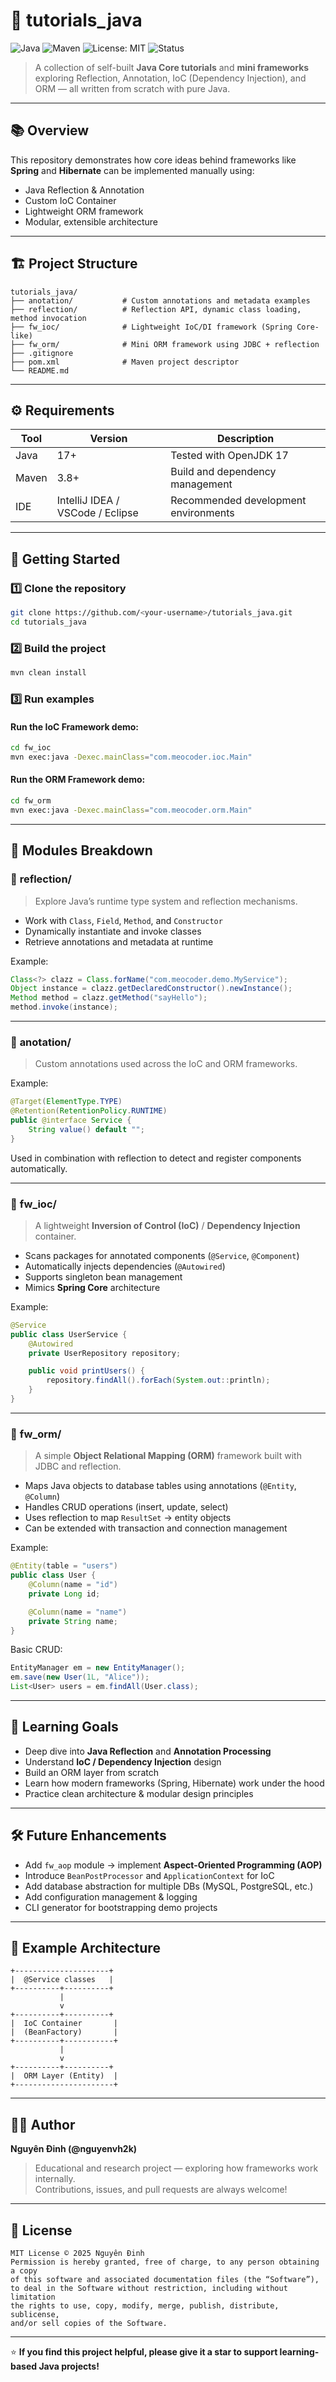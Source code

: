 # 🌱 tutorials_java

![Java](https://img.shields.io/badge/Java-17%2B-orange?logo=java&logoColor=white)
![Maven](https://img.shields.io/badge/Maven-3.8%2B-blue?logo=apachemaven)
![License: MIT](https://img.shields.io/badge/License-MIT-green.svg)
![Status](https://img.shields.io/badge/Status-Learning%20Project-yellow)

> A collection of self-built **Java Core tutorials** and **mini frameworks** exploring Reflection, Annotation, IoC (Dependency Injection), and ORM — all written from scratch with pure Java.

---

## 📚 Overview

This repository demonstrates how core ideas behind frameworks like **Spring** and **Hibernate** can be implemented manually using:
- Java Reflection & Annotation
- Custom IoC Container
- Lightweight ORM framework
- Modular, extensible architecture

---

## 🏗️ Project Structure

```
tutorials_java/
├── anotation/           # Custom annotations and metadata examples
├── reflection/          # Reflection API, dynamic class loading, method invocation
├── fw_ioc/              # Lightweight IoC/DI framework (Spring Core-like)
├── fw_orm/              # Mini ORM framework using JDBC + reflection
├── .gitignore
├── pom.xml              # Maven project descriptor
└── README.md
```

---

## ⚙️ Requirements

| Tool | Version | Description |
|------|----------|-------------|
| Java | 17+ | Tested with OpenJDK 17 |
| Maven | 3.8+ | Build and dependency management |
| IDE | IntelliJ IDEA / VSCode / Eclipse | Recommended development environments |

---

## 🚀 Getting Started

### 1️⃣ Clone the repository
```bash
git clone https://github.com/<your-username>/tutorials_java.git
cd tutorials_java
```

### 2️⃣ Build the project
```bash
mvn clean install
```

### 3️⃣ Run examples

#### Run the IoC Framework demo:
```bash
cd fw_ioc
mvn exec:java -Dexec.mainClass="com.meocoder.ioc.Main"
```

#### Run the ORM Framework demo:
```bash
cd fw_orm
mvn exec:java -Dexec.mainClass="com.meocoder.orm.Main"
```

---

## 🧩 Modules Breakdown

### 🔹 **reflection/**
> Explore Java’s runtime type system and reflection mechanisms.

- Work with `Class`, `Field`, `Method`, and `Constructor`
- Dynamically instantiate and invoke classes
- Retrieve annotations and metadata at runtime

Example:
```java
Class<?> clazz = Class.forName("com.meocoder.demo.MyService");
Object instance = clazz.getDeclaredConstructor().newInstance();
Method method = clazz.getMethod("sayHello");
method.invoke(instance);
```

---

### 🔹 **anotation/**
> Custom annotations used across the IoC and ORM frameworks.

Example:
```java
@Target(ElementType.TYPE)
@Retention(RetentionPolicy.RUNTIME)
public @interface Service {
    String value() default "";
}
```

Used in combination with reflection to detect and register components automatically.

---

### 🔹 **fw_ioc/**
> A lightweight **Inversion of Control (IoC)** / **Dependency Injection** container.

- Scans packages for annotated components (`@Service`, `@Component`)
- Automatically injects dependencies (`@Autowired`)
- Supports singleton bean management
- Mimics **Spring Core** architecture

Example:
```java
@Service
public class UserService {
    @Autowired
    private UserRepository repository;

    public void printUsers() {
        repository.findAll().forEach(System.out::println);
    }
}
```

---

### 🔹 **fw_orm/**
> A simple **Object Relational Mapping (ORM)** framework built with JDBC and reflection.

- Maps Java objects to database tables using annotations (`@Entity`, `@Column`)
- Handles CRUD operations (insert, update, select)
- Uses reflection to map `ResultSet` → entity objects
- Can be extended with transaction and connection management

Example:
```java
@Entity(table = "users")
public class User {
    @Column(name = "id")
    private Long id;

    @Column(name = "name")
    private String name;
}
```

Basic CRUD:
```java
EntityManager em = new EntityManager();
em.save(new User(1L, "Alice"));
List<User> users = em.findAll(User.class);
```

---

## 🧠 Learning Goals

- Deep dive into **Java Reflection** and **Annotation Processing**
- Understand **IoC / Dependency Injection** design
- Build an ORM layer from scratch
- Learn how modern frameworks (Spring, Hibernate) work under the hood
- Practice clean architecture & modular design principles

---

## 🛠️ Future Enhancements

- Add `fw_aop` module → implement **Aspect-Oriented Programming (AOP)**
- Introduce `BeanPostProcessor` and `ApplicationContext` for IoC
- Add database abstraction for multiple DBs (MySQL, PostgreSQL, etc.)
- Add configuration management & logging
- CLI generator for bootstrapping demo projects

---

## 📸 Example Architecture

```
+---------------------+
|  @Service classes   |
+----------+----------+
           |
           v
+----------+----------+
|  IoC Container       |
|  (BeanFactory)       |
+----------+-----------+
           |
           v
+----------+----------+
|  ORM Layer (Entity)  |
+----------------------+
```

---

## 👨‍💻 Author

**Nguyên Đinh (@nguyenvh2k)**
> Educational and research project — exploring how frameworks work internally.  
> Contributions, issues, and pull requests are always welcome!

---

## 📄 License

```
MIT License © 2025 Nguyên Đinh
Permission is hereby granted, free of charge, to any person obtaining a copy
of this software and associated documentation files (the “Software”),
to deal in the Software without restriction, including without limitation
the rights to use, copy, modify, merge, publish, distribute, sublicense,
and/or sell copies of the Software.
```

---

⭐ **If you find this project helpful, please give it a star to support learning-based Java projects!**
